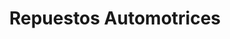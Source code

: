 ---
title: "Repuestos Automotrices"
url: /quito/repuestos-automotrices/
shop: reparación de automóviles
---